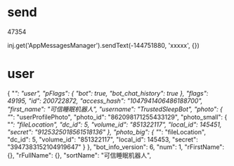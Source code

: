 # send

47354

inj.get('AppMessagesManager').sendText(-144751880, 'xxxxx', {})

# user

{
  "_": "user",
  "pFlags": {
    "bot": true,
    "bot_chat_history": true
  },
  "flags": 49195,
  "id": 200722872,
  "access_hash": "1047941406486188700",
  "first_name": "可信睡眠机器人",
  "username": "TrustedSleepBot",
  "photo": {
    "_": "userProfilePhoto",
    "photo_id": "862098171255433129",
    "photo_small": {
      "_": "fileLocation",
      "dc_id": 5,
      "volume_id": "851322117",
      "local_id": 145451,
      "secret": "9125325018561518136"
    },
    "photo_big": {
      "_": "fileLocation",
      "dc_id": 5,
      "volume_id": "851322117",
      "local_id": 145453,
      "secret": "3947383152104919647"
    }
  },
  "bot_info_version": 6,
  "num": 1,
  "rFirstName": {},
  "rFullName": {},
  "sortName": "可信睡眠机器人",

